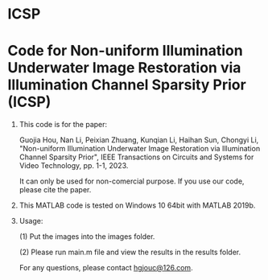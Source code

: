 # ICSP
# Code for Non-uniform Illumination Underwater Image Restoration via Illumination Channel Sparsity Prior (ICSP)

1. This code is for the paper: 

   Guojia Hou, Nan Li, Peixian Zhuang, Kunqian Li, Haihan Sun, Chongyi Li, "Non-uniform Illumination Underwater Image Restoration via Illumination Channel Sparsity Prior", IEEE Transactions on Circuits and Systems for Video Technology, pp. 1-1, 2023.
   
   It can only be used for non-comercial purpose. If you use our code, please cite the paper.

2. This MATLAB code is tested on Windows 10 64bit with MATLAB 2019b. 

3. Usage:

   (1) Put the images into the images folder.


   (2) Please run main.m file and view the results in the results folder.


   For any questions, please contact hgjouc@126.com.
